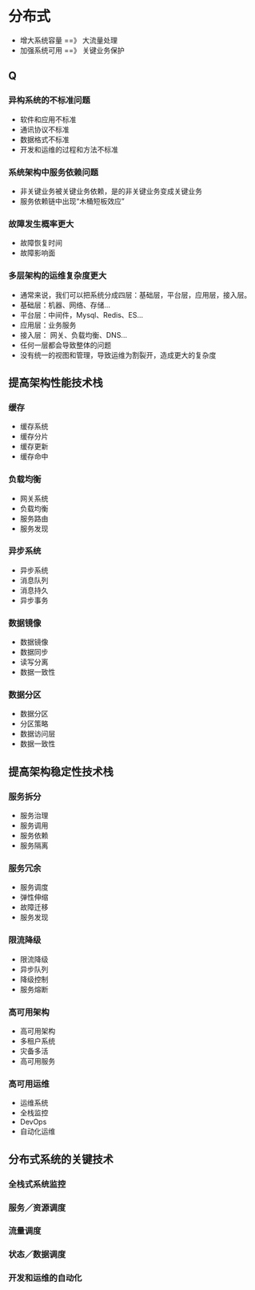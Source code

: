 
# 分布式

- 增大系统容量  ==》 大流量处理
- 加强系统可用  ==》 关键业务保护

## Q

### 异构系统的不标准问题

- 软件和应用不标准
- 通讯协议不标准
- 数据格式不标准
- 开发和运维的过程和方法不标准

### 系统架构中服务依赖问题

- 非关键业务被关键业务依赖，是的非关键业务变成关键业务
- 服务依赖链中出现“木桶短板效应”

### 故障发生概率更大

- 故障恢复时间
- 故障影响面

### 多层架构的运维复杂度更大

- 通常来说，我们可以把系统分成四层：基础层，平台层，应用层，接入层。
- 基础层：机器、网络、存储...
- 平台层：中间件，Mysql、Redis、ES...
- 应用层：业务服务
- 接入层： 网关、负载均衡、DNS...
- 任何一层都会导致整体的问题
- 没有统一的视图和管理，导致运维为割裂开，造成更大的复杂度

## 提高架构性能技术栈

### 缓存

- 缓存系统
- 缓存分片
- 缓存更新
- 缓存命中

### 负载均衡

- 网关系统
- 负载均衡
- 服务路由
- 服务发现

### 异步系统

- 异步系统
- 消息队列
- 消息持久
- 异步事务

### 数据镜像

- 数据镜像
- 数据同步
- 读写分离
- 数据一致性

### 数据分区

- 数据分区
- 分区策略
- 数据访问层
- 数据一致性

## 提高架构稳定性技术栈

### 服务拆分

- 服务治理
- 服务调用
- 服务依赖
- 服务隔离

### 服务冗余

- 服务调度
- 弹性伸缩
- 故障迁移
- 服务发现

### 限流降级

- 限流降级
- 异步队列
- 降级控制
- 服务熔断

### 高可用架构

- 高可用架构
- 多租户系统
- 灾备多活
- 高可用服务

### 高可用运维

- 运维系统
- 全栈监控
- DevOps
- 自动化运维

## 分布式系统的关键技术

### 全栈式系统监控

### 服务／资源调度

### 流量调度

### 状态／数据调度

### 开发和运维的自动化
